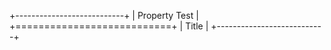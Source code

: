 +---------------------------+
| Property Test             |
+===========================+
| Title                     |
+---------------------------+
